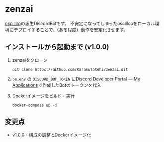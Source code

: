 # zenzai

[oscillco](https://blog.k2sk.com/posts/oscillco-tutorial/)の派生DiscordBotです。
不安定になってしまったoscillcoをローカル環境にデプロイすることで、（ある程度）動作を安定化させます。

## インストールから起動まで (v1.0.0)

1.  zenzaiをクローン

    ```
    git clone https://github.com/KarasuTatehi/zenzai.git
    ```

2.  `be.env` の `DISCORD_BOT_TOKEN` に[Discord Developer Portal — My Applications](https://discord.com/developers/applications/)で作成したBotのトークンを代入

3. Dockerイメージをビルド・実行

    ```
    docker-compose up -d
    ```

## 変更点

- v1.0.0 - 構成の調整とDockerイメージ化
